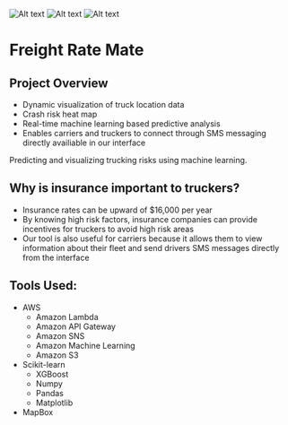 ![Alt text](../asset-tracking.jpg?raw=true "Asset Tracking")
![Alt text](../heatmap.jpg?raw=true "Heatmap")
![Alt text](../cloud-arch.jpg?raw=true "Cloud Architecture")

# Freight Rate Mate

## Project Overview

- Dynamic visualization of truck location data
- Crash risk heat map
- Real-time machine learning based predictive analysis
- Enables carriers and truckers to connect through SMS messaging directly availiable in our interface

Predicting and visualizing trucking risks using machine learning.

## Why is insurance important to truckers?

- Insurance rates can be upward of $16,000 per year
- By knowing high risk factors, insurance companies can provide incentives for truckers to avoid high risk areas
- Our tool is also useful for carriers because it allows them to view information about their fleet and send drivers SMS messages directly from the interface

## Tools Used:

- AWS
    - Amazon Lambda
    - Amazon API Gateway
    - Amazon SNS
    - Amazon Machine Learning
    - Amazon S3
- Scikit-learn
    - XGBoost
    - Numpy
    - Pandas
    - Matplotlib
- MapBox
